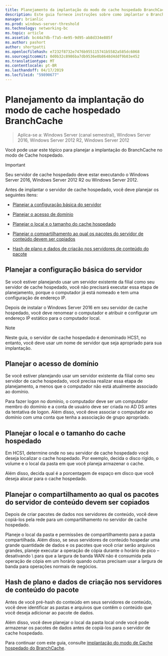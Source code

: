 ```yaml
---
title: Planejamento da implantação do modo de cache hospedado BranchCache
description: Este guia fornece instruções sobre como implantar o BranchCache no modo de cache hospedado em computadores que executam o Windows Server 2016 e Windows 10
manager: brianlic
ms.prod: windows-server-threshold
ms.technology: networking-bc
ms.topic: article
ms.assetid: bc44a7db-f7a5-4e95-9d95-ab8d334e885f
ms.author: pashort
author: shortpatti
ms.openlocfilehash: e7232f8732e7476b955115741b5582a585dc6068
ms.sourcegitcommit: 0d0b32c8986ba7db9536e0b8648d4ddf9b03e452
ms.translationtype: MT
ms.contentlocale: pt-BR
ms.lasthandoff: 04/17/2019
ms.locfileid: "59890677"
---
```

# <a name="branchcache-hosted-cache-mode-deployment-planning"></a>Planejamento da implantação do modo de cache hospedado BranchCache

>Aplica-se a: Windows Server (canal semestral), Windows Server 2016, Windows Server 2012 R2, Windows Server 2012

Você pode usar este tópico para planejar a implantação do BranchCache no modo de Cache hospedado.

>[!IMPORTANT]
>Seu servidor de cache hospedado deve estar executando o Windows Server 2016, Windows Server 2012 R2 ou Windows Server 2012.

Antes de implantar o servidor de cache hospedado, você deve planejar os seguintes itens:

- [Planejar a configuração básica do servidor](#bkmk_basic)

- [Planejar o acesso de domínio](#bkmk_domain)

- [Planejar o local e o tamanho do cache hospedado](#bkmk_cachelocation)

- [Planejar o compartilhamento ao qual os pacotes do servidor de conteúdo devem ser copiados](#bkmk_package)

- [Hash de plano e dados de criação nos servidores de conteúdo do pacote](#bkmk_prehash)

## <a name="bkmk_basic"></a>Planejar a configuração básica do servidor
  
Se você estiver planejando usar um servidor existente da filial como seu servidor de cache hospedado, você não precisará executar essa etapa de planejamento, porque o computador já está nomeado e tem uma configuração de endereço IP.

Depois de instalar o Windows Server 2016 em seu servidor de cache hospedado, você deve renomear o computador e atribuir e configurar um endereço IP estático para o computador local.

>[!NOTE]
>Neste guia, o servidor de cache hospedado é denominado HCS1, no entanto, você deve usar um nome de servidor que seja apropriado para sua implantação.

## <a name="bkmk_domain"></a>Planejar o acesso de domínio

Se você estiver planejando usar um servidor existente da filial como seu servidor de cache hospedado, você precisa realizar essa etapa de planejamento, a menos que o computador não está atualmente associado ao domínio.
  
Para fazer logon no domínio, o computador deve ser um computador membro do domínio e a conta de usuário deve ser criada no AD DS antes da tentativa de logon. Além disso, você deve associar o computador ao domínio com uma conta que tenha a associação de grupo apropriado.

## <a name="bkmk_cachelocation"></a>Planejar o local e o tamanho do cache hospedado

Em HCS1, determine onde no seu servidor de cache hospedado você deseja localizar o cache hospedado. Por exemplo, decida o disco rígido, o volume e o local da pasta em que você planeja armazenar o cache.

Além disso, decida qual é a porcentagem de espaço em disco que você deseja alocar para o cache hospedado.

## <a name="bkmk_package"></a>Planejar o compartilhamento ao qual os pacotes do servidor de conteúdo devem ser copiados

Depois de criar pacotes de dados nos servidores de conteúdo, você deve copiá-los pela rede para um compartilhamento no servidor de cache hospedado.

Planeje o local da pasta e permissões de compartilhamento para a pasta compartilhada. Além disso, se seus servidores de conteúdo hospedar uma grande quantidade de dados e os pacotes que você criar serão arquivos grandes, planeje executar a operação de cópia durante o horário de pico – desativando \ para que a largura de banda WAN não é consumida pela operação de cópia em um horário quando outras precisam usar  a largura de banda para operações normais de negócios.

## <a name="bkmk_prehash"></a>Hash de plano e dados de criação nos servidores de conteúdo do pacote

Antes de você pré-hash do conteúdo em seus servidores de conteúdo, você deve identificar as pastas e arquivos que contêm o conteúdo que você deseja adicionar ao pacote de dados. 

Além disso, você deve planejar o local da pasta local onde você pode armazenar os pacotes de dados antes de copiá-los para o servidor de cache hospedado.

Para continuar com este guia, consulte [implantação do modo de Cache hospedado do BranchCache](4-Bc-Hcm-Deployment.md).
